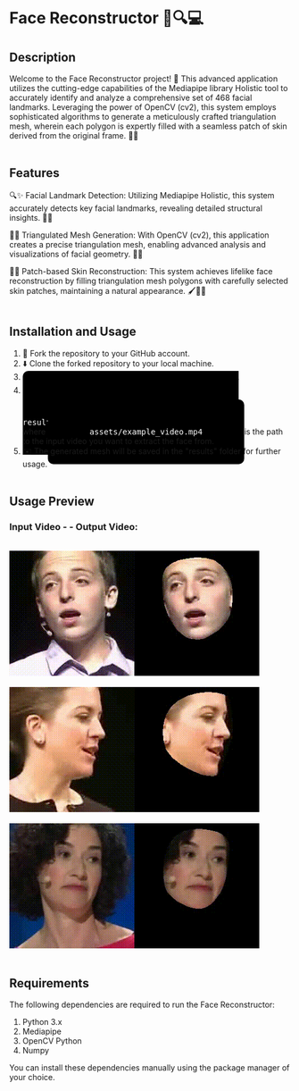 # Face Reconstructor 👤🔍💻 <br>

## Description
Welcome to the Face Reconstructor project! 🌟 This advanced application utilizes the cutting-edge capabilities of the Mediapipe library Holistic tool
to accurately identify and analyze a comprehensive set of 468 facial landmarks. Leveraging the power of OpenCV (cv2), this system employs sophisticated 
algorithms to generate a meticulously crafted triangulation mesh, wherein each polygon is expertly filled with a seamless patch of skin derived from 
the original frame. 📸💡 <br><br>


## Features
🔍✨ Facial Landmark Detection: Utilizing Mediapipe Holistic, this system accurately detects key facial landmarks, revealing detailed structural insights. 🎯💡

🔳✨ Triangulated Mesh Generation: With OpenCV (cv2), this application creates a precise triangulation mesh, enabling advanced analysis and visualizations 
of facial geometry. 📏🔲

🎨✨ Patch-based Skin Reconstruction: This system achieves lifelike face reconstruction by filling triangulation mesh polygons with carefully selected skin 
patches, maintaining a natural appearance. 🖌️🧑‍🎨<br><br>


## Installation and Usage
1. :fork_and_knife:  Fork the repository to your GitHub account.
2. :arrow_down: Clone the forked repository to your local machine.
3. :cd: Navigate to the local repository using the command line.
4. :computer: Run the script using the following command: <br><kbd style="background-color: black; color: white; padding: 50px 75px; border-radius: 10px;">python reconstructor.py --input_image assets/example_video.mp4 --output_path results/processed_example_video.mp4</kbd>, <br>where <kbd style="background-color: black; color: white; padding: 50px 75px; border-radius: 10px;">assets/example_video.mp4</kbd>is the path to the input video you want to extract the face from.
8. :envelope: The generated mesh will be saved in the "results" folder for further usage.<br><br>

## Usage Preview
### Input Video - - Output Video: 

<br>![Example 1](gif/example_video.gif)![Processed Example 1](gif/processed_example_video.gif)
<br><br>![Example 2](gif/example_video_2.gif)![Processed Example 2](gif/processed_example_video_2.gif)
<br><br>![Example Test](gif/test.gif)![Processed Example Test](gif/processed_test.gif)<br><br>

## Requirements
The following dependencies are required to run the Face Reconstructor:

1. Python 3.x
2. Mediapipe
3. OpenCV Python
4. Numpy

You can install these dependencies manually using the package manager of your choice.
